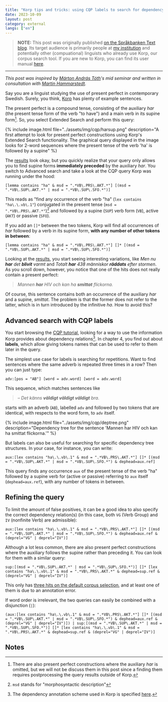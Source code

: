 ```yaml
---
title: "Korp tips and tricks: using CQP labels to search for dependency structures"
date: 2023-10-09
layout: post
category: external
langs: ["en"]
---
```


> __NOTE:__ This post was originally published [on the Språkbanken Text blog](https://spraakbanken.gu.se/blogg/20231009-korp-tips-and-tricks-using-cqp-labels-to-search-for-dependency-structures).
> Its target audience is primarily people at [my institution](https://www.gu.se/en/swedish) and potentially other (compuational) linguists who already use Korp, our corpus search tool.
> If you are new to Korp, you can find its user manual [here](https://spraakbanken.gu.se/en/tools/korp/user-manual).

---

_This post was inspired by [Márton András Tóth](https://www.gu.se/om-universitetet/hitta-person/martontoth)'s mid seminar and written in consultation with [Martin Hammarstedt](https://spraakbanken.gu.se/om/personal/martin)._

Say you are a linguist studying the use of present perfect in contemporary Swedish. Surely, you think, [Korp](https://spraakbanken.gu.se/korp) has plenty of example sentences.

The present perfect is a compound tense, consisting of the auxiliary _har_ (the present tense form of the verb "to have") and a main verb in its supine form[^1].
So, you select Extended Search and perform this query:

{% include image.html file="../assets/img/cqp/harsup.png" description="A first attempt to look for present perfect constructions using Korp's Extended Search functionality. The graphical query displayed in the image looks for 2-word sequences where the present tense of the verb 'ha' is followed by a supine" %}


The [results](https://spraakbanken.gu.se/korp/#?cqp=%5B%5D&%20msd%20_=%20%22VB%5C.PRS%5C.AKT%22%5D%20%5B(msd%20_%3D%20%22VB%5C.SUP%5C.AKT%22%20%7C%20msd%20_%3D%20%22VB%5C.SUP%5C.SFO%22)%5D&corpus=attasidor,da,svt-2004,svt-2005,svt-2006,svt-2007,svt-2008,svt-2009,svt-2010,svt-2011,svt-2012,svt-2013,svt-2014,svt-2015,svt-2016,svt-2017,svt-2018,svt-2019,svt-2020,svt-2021,svt-2022,svt-2023,svt-nodate&search_tab=2&lang=eng&%20msd%20=%20%22.*VB%5C.PRS%5C.AKT.*%22%5D%20%5B%5D*%20%5B(msd%20%3D%20%22.*VB%5C.SUP%5C.AKT.*%22%20%7C%20msd%20%3D%20%22.*VB%5C.SUP%5C.SFO.*%22)%5D&search=cqp%7C%5Blemma%20contains%20%22ha%22%20%26%20msd%20%3D%20%22.*VB%5C.PRS%5C.AKT.*%22%5D%20%5B%5D*%20%5B(msd%20%3D%20%22.*VB%5C.SUP%5C.AKT.*%22%20%7C%20msd%20%3D%20%22.*VB%5C.SUP%5C.SFO.*%22)%5D) look okay, but you quickly realize that your query only allows you to find supine forms __immediately preceded__ by the auxiliary _har_.
You switch to Advanced search and take a look at the CQP query Korp was running under the hood:  

```cqp
[lemma contains "ha" & msd = ".*VB\.PRS\.AKT.*"] [(msd = ".*VB\.SUP\.AKT.*" | msd = ".*VB\.SUP\.SFO.*")]
```

This reads as "find any occurrence of the verb "ha" (`lex contains "ha\.\.vb\.1"`) conjugated in the present tense (`msd = ".*VB\.PRS\.AKT.*"`)[^2] and followed by a supine (`SUP`) verb form (`VB`), active (`AKT`) or passive (`SFO`).

If you add an `[]*` between the two tokens, Korp will find all occurrences of _har_ followed by a verb in its supine form, __with any number of other tokens in between__:

```cqp
[lemma contains "ha" & msd = ".*VB\.PRS\.AKT.*"] []* [(msd = ".*VB\.SUP\.AKT.*" | msd = ".*VB\.SUP\.SFO.*")]
```

Looking at the [results](https://spraakbanken.gu.se/korp/#?lang=eng&cqp=%5B%5D&corpus=attasidor,da,svt-2004,svt-2005,svt-2006,svt-2007,svt-2008,svt-2009,svt-2010,svt-2011,svt-2012,svt-2013,svt-2014,svt-2015,svt-2016,svt-2017,svt-2018,svt-2019,svt-2020,svt-2021,svt-2022,svt-2023,svt-nodate&search_tab=2&search=cqp%7C%5Blemma%20contains%20%22ha%22%20%26%20msd%20%3D%20%22.*VB%5C.PRS%5C.AKT.*%22%5D%20%5B%5D*%20%5B(msd%20%3D%20%22.*VB%5C.SUP%5C.AKT.*%22%20%7C%20msd%20%3D%20%22.*VB%5C.SUP%5C.SFO.*%22)%5D), you start seeing interesting variations, like _Men nu __har__ det __blivit__ varmt_ and _Totalt __har__ 438 människor __räddats__ efter stormen_.
As you scroll down, however, you notice that one of the hits does not really contain a present perfect:

> _Mannen __har__ HIV och kan ha __smittat__ flickorna._ 

Of course, this sentence contains both an occurrence of the auxiliary _har_ and a supine, _smittat_.
The problem is that the former does not refer to the latter, which is in turn introduced by the infinitive _ha_.
How to avoid this?

## Advanced search with CQP labels
You start browsing the [CQP tutorial](https://cwb.sourceforge.io/files/CQP_Tutorial.pdf), looking for a way to use the information Korp provides about dependency relations[^3].
In chapter 4, you find out about __labels__, which allow giving tokens names that can be used to refer to them later in the query.  

The simplest use case for labels is searching for repetitions.
Want to find sentences where the same adverb is repeated three times in a row? Then you can just type:

```cpq
adv:[pos = "AB"] [word = adv.word] [word = adv.word]
```

This sequence, which matches sentences like

> _– Det känns __väldigt väldigt väldigt__ bra._ 

starts with an adverb (`AB`), labelled `adv` and followed by two tokens that are identical, with respects to the word form, to `adv` itself.

{% include image.html file="../assets/img/cqp/deptree.png" description="Dependency tree for the sentence 'Mannen har HIV och kan ha smittat flickorna.'" %}


But labels can also be useful for searching for specific dependency tree structures.
In your case, for instance, you can write:

```cqp
aux:[lex contains "ha\.\.vb\.1" & msd = ".*VB\.PRS\.AKT.*"] []* [(msd = ".*VB\.SUP\.AKT.*" | msd = ".*VB\.SUP\.SFO.*") & dephead=aux.ref]
```

This query finds any occurrence `aux` of the present tense of the verb "ha" followed by a supine verb for (active or passive) referring to `aux` itself (`dephead=aux.ref`), with any number of tokens in between.

## Refining the query 
To limit the amount of false positives, it can be a good idea to also specify the correct dependency relation(s) (in this case, both `VG` (Verb Group) and `IV` (nonfinite Verb) are admissible):

```cqp
aux:[lex contains "ha\.\.vb\.1" & msd = ".*VB\.PRS\.AKT.*"] []* [(msd = ".*VB\.SUP\.AKT.*" | msd = ".*VB\.SUP\.SFO.*") & dephead=aux.ref & (deprel="VG" | deprel="IV")]
```

Although a lot less common, there are also present perfect constructions where the auxiliary follows the supine rather than preceding it.
You can look for them with a similar query:

```cqp
sup:[(msd = ".*VB\.SUP\.AKT.*" | msd = ".*VB\.SUP\.SFO.*")] []* [lex contains "ha\.\.vb\.1" & msd = ".*VB\.PRS\.AKT.*" & dephead=sup.ref & (deprel="VG" | deprel="IV")]
```

This only has [three hits on the default corpus selection](https://spraakbanken.gu.se/korp/#?lang=eng&cqp=%5B%5D&corpus=attasidor,da,svt-2004,svt-2005,svt-2006,svt-2007,svt-2008,svt-2009,svt-2010,svt-2011,svt-2012,svt-2013,svt-2014,svt-2015,svt-2016,svt-2017,svt-2018,svt-2019,svt-2020,svt-2021,svt-2022,svt-2023,svt-nodate&search_tab=2&search=cqp%7Caux:%5B(msd%20%3D%20%22.*VB%5C.SUP%5C.AKT.*%22%20%7C%20msd%20%3D%20%22.*VB%5C.SUP%5C.SFO.*%22)%5D%20%5B%5D*%20%5Blex%20contains%20%22ha%5C.%5C.vb%5C.1%22%20%26%20msd%20%3D%20%22.*VB%5C.PRS%5C.AKT.*%22%20%26%20dephead%3Daux.ref%20%26%20(deprel%3D%22VG%22%20%7C%20deprel%3D%22IV%22)%5D), and at least one of them is due to an annotation error.

If word order is irrelevant, the two queries can easily be combined with a disjunction (`|`):

```cqp
(aux:[lex contains "ha\.\.vb\.1" & msd = ".*VB\.PRS\.AKT.*"] []* [(msd = ".*VB\.SUP\.AKT.*" | msd = ".*VB\.SUP\.SFO.*") & dephead=aux.ref & (deprel="VG" | deprel="IV")]) | sup:[(msd = ".*VB\.SUP\.AKT.*" | msd = ".*VB\.SUP\.SFO.*")] []* [lex contains "ha\.\.vb\.1" & msd = ".*VB\.PRS\.AKT.*" & dephead=sup.ref & (deprel="VG" | deprel="IV")]
```
## Notes
[^1]: There are also present perfect constructions where the auxiliary _har_ is omitted, but we will not be discuss them in this post since a finding them requires postprocessing the query results outside of Korp.
[^2]: `msd` stands for "morphosyntactic description"
[^3]: The dependency annotation scheme used in Korp is specified [here](https://cl.lingfil.uu.se/~nivre/swedish_treebank/#synt).